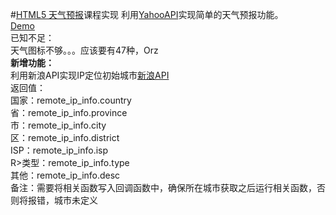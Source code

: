 #[HTML5 天气预报](http://www.hubwiz.com/course/55a60445a164dd0d75929fbd/)课程实现
利用[YahooAPI](https://developer.yahoo.com/weather/documentation.html)实现简单的天气预报功能。    
[Demo](http://la413972057.github.io/html5weather/)    
已知不足：    
天气图标不够。。。应该要有47种，Orz    
**新增功能：**     
利用新浪API实现IP定位初始城市[新浪API](http://int.dpool.sina.com.cn/iplookup/iplookup.php?format=js)    
返回值：    
国家：remote_ip_info.country    
省：remote_ip_info.province    
市：remote_ip_info.city    
区：remote_ip_info.district    
ISP：remote_ip_info.isp    
R>类型：remote_ip_info.type    
其他：remote_ip_info.desc    
备注：需要将相关函数写入回调函数中，确保所在城市获取之后运行相关函数，否则将报错，城市未定义    